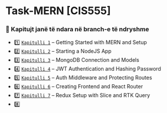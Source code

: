# Task-MERN [CIS555]

### 📂 Kapitujt janë të ndara në branch-e të ndryshme
- 1️⃣ [`Kapitulli 1`](https://github.com/sayjin93/Task-MERN/tree/chapter1) – Getting Started with MERN and Setup
- 2️⃣ [`Kapitulli 2`](https://github.com/sayjin93/Task-MERN/tree/chapter2) – Starting a NodeJS App
- 3️⃣ [`Kapitulli 3`](https://github.com/sayjin93/Task-MERN/tree/chapter3) – MongoDB Connection and Models
- 4️⃣ [`Kapitulli 4`](https://github.com/sayjin93/Task-MERN/tree/chapter4) – JWT Authentication and Hashing Password
- 5️⃣ [`Kapitulli 5`](https://github.com/sayjin93/Task-MERN/tree/chapter5) – Auth Middleware and Protecting Routes
- 6️⃣ [`Kapitulli 6`](https://github.com/sayjin93/Task-MERN/tree/chapter6) – Creating Frontend and React Router
- 7️⃣ [`Kapitulli 7`](https://github.com/sayjin93/Task-MERN/tree/chapter7) – Redux Setup with Slice and RTK Query
- 8️⃣
